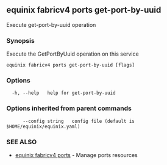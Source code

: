 ## equinix fabricv4 ports get-port-by-uuid

Execute get-port-by-uuid operation

### Synopsis

Execute the GetPortByUuid operation on this service

```
equinix fabricv4 ports get-port-by-uuid [flags]
```

### Options

```
  -h, --help   help for get-port-by-uuid
```

### Options inherited from parent commands

```
      --config string   config file (default is $HOME/equinix/equinix.yaml)
```

### SEE ALSO

* [equinix fabricv4 ports](equinix_fabricv4_ports.md)	 - Manage ports resources

